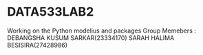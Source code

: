 # DATA533LAB2
Working on the Python modelius and packages
Group Memebers : 
DEBANGSHA KUSUM SARKAR(23334170)
SARAH HALIMA BESISIRA(27428986)
